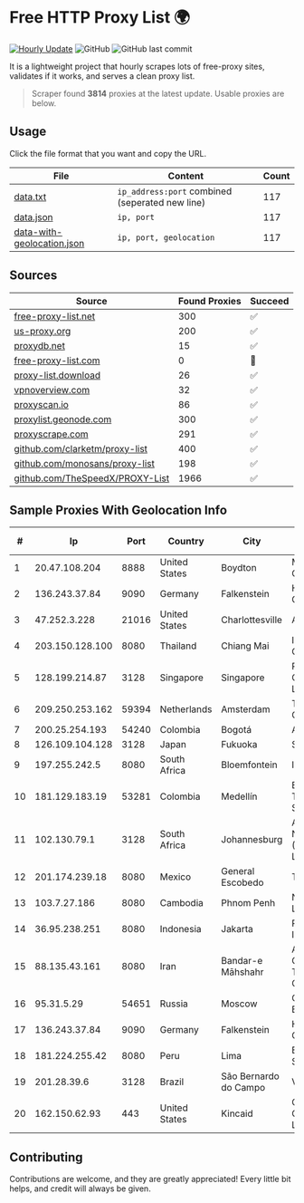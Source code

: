 
# Free HTTP Proxy List 🌍

[![Hourly Update](https://github.com/mertguvencli/http-proxy-list/actions/workflows/main.yml/badge.svg?branch=main)](https://github.com/mertguvencli/http-proxy-list/actions/workflows/main.yml)
![GitHub](https://img.shields.io/github/license/mertguvencli/http-proxy-list)
![GitHub last commit](https://img.shields.io/github/last-commit/mertguvencli/http-proxy-list)

It is a lightweight project that hourly scrapes lots of free-proxy sites, validates if it works, and serves a clean proxy list.


> Scraper found **3814** proxies at the latest update. Usable proxies are below.

## Usage

Click the file format that you want and copy the URL.


|File|Content|Count|
|----|-------|-----|
|[data.txt](https://raw.githubusercontent.com/mertguvencli/http-proxy-list/main/proxy-list/data.txt)|`ip_address:port` combined (seperated new line)|117|
|[data.json](https://raw.githubusercontent.com/mertguvencli/http-proxy-list/main/proxy-list/data.json)|`ip, port`|117|
|[data-with-geolocation.json](https://raw.githubusercontent.com/mertguvencli/http-proxy-list/main/proxy-list/data-with-geolocation.json)|`ip, port, geolocation`|117|

## Sources

|Source|Found Proxies|Succeed|
|------|-------------|-------|
|[free-proxy-list.net](https://free-proxy-list.net)|300|✅|
|[us-proxy.org](https://www.us-proxy.org)|200|✅|
|[proxydb.net](http://proxydb.net)|15|✅|
|[free-proxy-list.com](https://free-proxy-list.com/?page=&port=&type%5B%5D=http&type%5B%5D=https&up_time=0&search=Search)|0|🚫|
|[proxy-list.download](https://www.proxy-list.download/HTTP)|26|✅|
|[vpnoverview.com](https://vpnoverview.com/privacy/anonymous-browsing/free-proxy-servers)|32|✅|
|[proxyscan.io](https://www.proxyscan.io)|86|✅|
|[proxylist.geonode.com](https://proxylist.geonode.com/api/proxy-list?limit=300&page=1&sort_by=lastChecked&sort_type=desc&protocols=http,https)|300|✅|
|[proxyscrape.com](https://api.proxyscrape.com/v2/?request=displayproxies&protocol=http&timeout=10000&country=all&ssl=all&anonymity=all)|291|✅|
|[github.com/clarketm/proxy-list](https://raw.githubusercontent.com/clarketm/proxy-list/master/proxy-list-raw.txt)|400|✅|
|[github.com/monosans/proxy-list](https://raw.githubusercontent.com/monosans/proxy-list/main/proxies/http.txt)|198|✅|
|[github.com/TheSpeedX/PROXY-List](https://raw.githubusercontent.com/TheSpeedX/PROXY-List/master/http.txt)|1966|✅|


## Sample Proxies With Geolocation Info

|#|Ip|Port|Country|City|Internet Service Provider|
|-|--|----|-------|----|-------------------------|
|1|20.47.108.204|8888|United States|Boydton|Microsoft Corporation|
|2|136.243.37.84|9090|Germany|Falkenstein|Hetzner Online GmbH|
|3|47.252.3.228|21016|United States|Charlottesville|Alibaba.com LLC|
|4|203.150.128.100|8080|Thailand|Chiang Mai|Internet Thailand Company Ltd|
|5|128.199.214.87|3128|Singapore|Singapore|Partner Communications Ltd.|
|6|209.250.253.162|59394|Netherlands|Amsterdam|The Constant Company|
|7|200.25.254.193|54240|Colombia|Bogotá|Andinet ON Line|
|8|126.109.104.128|3128|Japan|Fukuoka|Softbank BB Corp.|
|9|197.255.242.5|8080|South Africa|Bloemfontein|Iclix (PTY) Ltd|
|10|181.129.183.19|53281|Colombia|Medellín|EPM Telecomunicaciones S.A. E.S.P.|
|11|102.130.79.1|3128|South Africa|Johannesburg|Adnexus Celerity Networks (Proprietary) Limited|
|12|201.174.239.18|8080|Mexico|General Escobedo|Transtelco Inc|
|13|103.7.27.186|8080|Cambodia|Phnom Penh|NTT (Thailand) Limited|
|14|36.95.238.251|8080|Indonesia|Jakarta|PT. Telekomunikasi Indonesia|
|15|88.135.43.161|8080|Iran|Bandar-e Māhshahr|Atrin Information & Communications Technology Company PJS|
|16|95.31.5.29|54651|Russia|Moscow|CORBINA-BROADBAND|
|17|136.243.37.84|9090|Germany|Falkenstein|Hetzner Online GmbH|
|18|181.224.255.42|8080|Peru|Lima|Econocable Media SAC|
|19|201.28.39.6|3128|Brazil|São Bernardo do Campo|Vivo|
|20|162.150.62.93|443|United States|Kincaid|Comcast Cable Communications, LLC|



## Contributing

Contributions are welcome, and they are greatly appreciated! Every
little bit helps, and credit will always be given.

